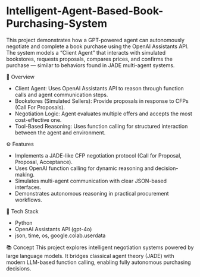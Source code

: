 # Intelligent-Agent-Based-Book-Purchasing-System
This project demonstrates how a GPT-powered agent can autonomously negotiate and complete a book purchase using the OpenAI Assistants API. The system models a “Client Agent” that interacts with simulated bookstores, requests proposals, compares prices, and confirms the purchase — similar to behaviors found in JADE multi-agent systems.

🧠 Overview
- Client Agent: Uses OpenAI Assistants API to reason through function calls and agent communication steps.
- Bookstores (Simulated Sellers): Provide proposals in response to CFPs (Call For Proposals).
- Negotiation Logic: Agent evaluates multiple offers and accepts the most cost-effective one.
- Tool-Based Reasoning: Uses function calling for structured interaction between the agent and environment.

⚙️ Features
- Implements a JADE-like CFP negotiation protocol (Call for Proposal, Proposal, Acceptance).
- Uses OpenAI function calling for dynamic reasoning and decision-making.
- Simulates multi-agent communication with clear JSON-based interfaces.
- Demonstrates autonomous reasoning in practical procurement workflows.

🧩 Tech Stack
- Python
- OpenAI Assistants API (gpt-4o)
- json, time, os, google.colab.userdata


📚 Concept
This project explores intelligent negotiation systems powered by large language models.
It bridges classical agent theory (JADE) with modern LLM-based function calling, enabling fully autonomous purchasing decisions.
